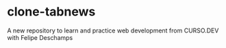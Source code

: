 # clone-tabnews
A new repository to learn and practice web development from CURSO.DEV with Felipe Deschamps
